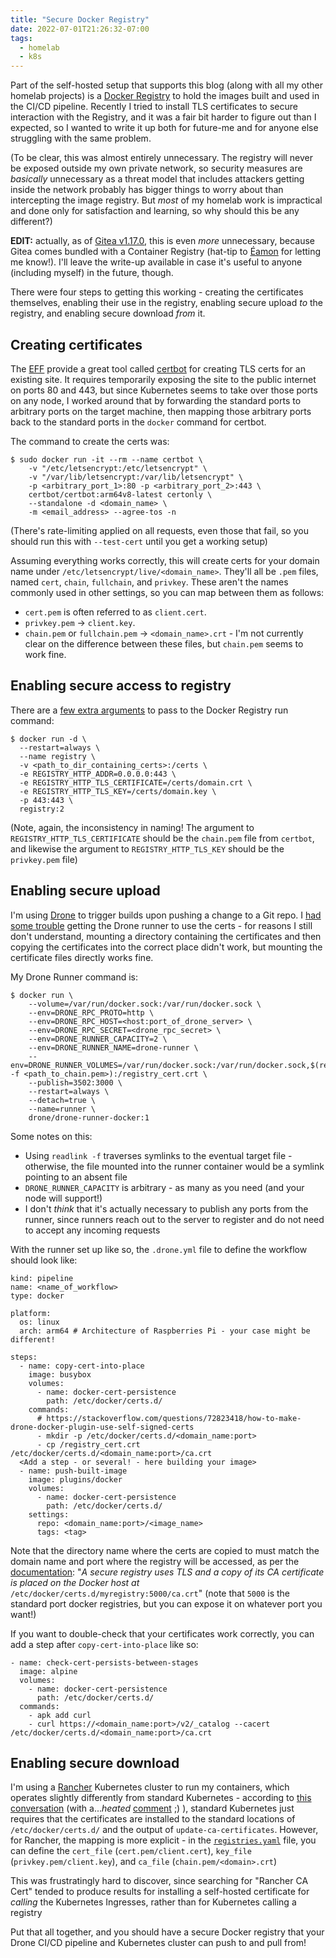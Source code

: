 ```yaml
---
title: "Secure Docker Registry"
date: 2022-07-01T21:26:32-07:00
tags:
  - homelab
  - k8s
---
```

Part of the self-hosted setup that supports this blog (along with all my other homelab projects) is a [Docker Registry](https://docs.docker.com/registry/) to hold the images built and used in the CI/CD pipeline. Recently I tried to install TLS certificates to secure interaction with the Registry, and it was a fair bit harder to figure out than I expected, so I wanted to write it up both for future-me and for anyone else struggling with the same problem.
<!--more-->
(To be clear, this was almost entirely unnecessary. The registry will never be exposed outside my own private network, so security measures are _basically_ unnecessary as a threat model that includes attackers getting inside the network probably has bigger things to worry about than intercepting the image registry. But _most_ of my homelab work is impractical and done only for satisfaction and learning, so why should this be any different?)

**EDIT:** actually, as of [Gitea v1.17.0](https://github.com/go-gitea/gitea/releases/tag/v1.17.0), this is even _more_ unnecessary, because Gitea comes bundled with a Container Registry (hat-tip to [Éamon](https://twitter.com/cloudycelt/) for letting me know!). I'll leave the write-up available in case it's useful to anyone (including myself) in the future, though.

There were four steps to getting this working - creating the certificates themselves, enabling their use in the registry, enabling secure upload _to_ the registry, and enabling secure download _from_ it.

## Creating certificates

The [EFF](https://www.eff.org/) provide a great tool called [certbot](https://certbot.eff.org/) for creating TLS certs for an existing site. It requires temporarily exposing the site to the public internet on ports 80 and 443, but since Kubernetes seems to take over those ports on any node, I worked around that by forwarding the standard ports to arbitrary ports on the target machine, then mapping those arbitrary ports back to the standard ports in the `docker` command for certbot.

The command to create the certs was:

```
$ sudo docker run -it --rm --name certbot \
    -v "/etc/letsencrypt:/etc/letsencrypt" \
    -v "/var/lib/letsencrypt:/var/lib/letsencrypt" \
    -p <arbitrary_port_1>:80 -p <arbitrary_port_2>:443 \
    certbot/certbot:arm64v8-latest certonly \
    --standalone -d <domain_name> \
    -m <email_address> --agree-tos -n
```

(There's rate-limiting applied on all requests, even those that fail, so you should run this with `--test-cert` until you get a working setup)

Assuming everything works correctly, this will create certs for your domain name under `/etc/letsencrypt/live/<domain_name>`. They'll all be `.pem` files, named `cert`, `chain`, `fullchain`, and `privkey`. These aren't the names commonly used in other settings, so you can map between them as follows:
* `cert.pem` is often referred to as `client.cert`.
* `privkey.pem` -> `client.key`.
* `chain.pem` or `fullchain.pem` -> `<domain_name>.crt` - I'm not currently clear on the difference between these files, but `chain.pem` seems to work fine.

## Enabling secure access to registry

There are a [few extra arguments](https://docs.docker.com/registry/deploying/#run-an-externally-accessible-registry) to pass to the Docker Registry run command:

```
$ docker run -d \
  --restart=always \
  --name registry \
  -v <path_to_dir_containing_certs>:/certs \
  -e REGISTRY_HTTP_ADDR=0.0.0.0:443 \
  -e REGISTRY_HTTP_TLS_CERTIFICATE=/certs/domain.crt \
  -e REGISTRY_HTTP_TLS_KEY=/certs/domain.key \
  -p 443:443 \
  registry:2
```

(Note, again, the inconsistency in naming! The argument to `REGISTRY_HTTP_TLS_CERTIFICATE` should be the `chain.pem` file from `certbot`, and likewise the argument to `REGISTRY_HTTP_TLS_KEY` should be the `privkey.pem` file)

## Enabling secure upload

I'm using [Drone](https://www.drone.io/) to trigger builds upon pushing a change to a Git repo. I [had some trouble](https://stackoverflow.com/questions/72823418/how-to-make-drone-docker-plugin-use-self-signed-certs) getting the Drone runner to use the certs - for reasons I still don't understand, mounting a directory containing the certificates and then copying the certificates into the correct place didn't work, but mounting the certificate files directly works fine.

My Drone Runner command is:

```
$ docker run \
    --volume=/var/run/docker.sock:/var/run/docker.sock \
    --env=DRONE_RPC_PROTO=http \
    --env=DRONE_RPC_HOST=<host:port_of_drone_server> \
    --env=DRONE_RPC_SECRET=<drone_rpc_secret> \
    --env=DRONE_RUNNER_CAPACITY=2 \
    --env=DRONE_RUNNER_NAME=drone-runner \
    --env=DRONE_RUNNER_VOLUMES=/var/run/docker.sock:/var/run/docker.sock,$(readlink -f <path_to_chain.pem>):/registry_cert.crt \
    --publish=3502:3000 \
    --restart=always \
    --detach=true \
    --name=runner \
    drone/drone-runner-docker:1
```

Some notes on this:
* Using `readlink -f` traverses symlinks to the eventual target file - otherwise, the file mounted into the runner container would be a symlink pointing to an absent file
* `DRONE_RUNNER_CAPACITY` is arbitrary - as many as you need (and your node will support!)
* I don't _think_ that it's actually necessary to publish any ports from the runner, since runners reach out to the server to register and do not need to accept any incoming requests

With the runner set up like so, the `.drone.yml` file to define the workflow should look like:

```
kind: pipeline
name: <name_of_workflow>
type: docker

platform:
  os: linux
  arch: arm64 # Architecture of Raspberries Pi - your case might be different!

steps:
  - name: copy-cert-into-place
    image: busybox
    volumes:
      - name: docker-cert-persistence
        path: /etc/docker/certs.d/
    commands:
      # https://stackoverflow.com/questions/72823418/how-to-make-drone-docker-plugin-use-self-signed-certs
      - mkdir -p /etc/docker/certs.d/<domain_name:port>
      - cp /registry_cert.crt /etc/docker/certs.d/<domain_name:port>/ca.crt
  <Add a step - or several! - here building your image>
  - name: push-built-image
    image: plugins/docker
    volumes:
      - name: docker-cert-persistence
        path: /etc/docker/certs.d/
    settings:
      repo: <domain_name:port>/<image_name>
      tags: <tag>
```

Note that the directory name where the certs are copied to must match the domain name and port where the registry will be accessed, as per the [documentation](https://docs.docker.com/engine/reference/commandline/dockerd/#insecure-registries): "_A secure registry uses TLS and a copy of its CA certificate is placed on the Docker host at_ `/etc/docker/certs.d/myregistry:5000/ca.crt`" (note that `5000` is the standard port docker registries, but you can expose it on whatever port you want!)

If you want to double-check that your certificates work correctly, you can add a step after `copy-cert-into-place` like so:

```
- name: check-cert-persists-between-stages
  image: alpine
  volumes:
    - name: docker-cert-persistence
      path: /etc/docker/certs.d/
  commands:
    - apk add curl
    - curl https://<domain_name:port>/v2/_catalog --cacert /etc/docker/certs.d/<domain_name:port>/ca.crt
```

## Enabling secure download

I'm using a [Rancher](https://rancher.com/products/rancher) Kubernetes cluster to run my containers, which operates slightly differently from standard Kubernetes - according to [this conversation](https://github.com/kubernetes/kubernetes/issues/43924) (with a..._heated_ [comment](https://github.com/kubernetes/kubernetes/issues/43924#issuecomment-296578318) ;) ), standard Kubernetes just requires that the certificates are installed to the standard locations of `/etc/docker/certs.d/` and the output of `update-ca-certificates`. However, for Rancher, the mapping is more explicit - in the [`registries.yaml`](https://rancher.com/docs/k3s/latest/en/installation/private-registry/) file, you can define the `cert_file` (`cert.pem/client.cert`), `key_file` (`privkey.pem/client.key`), and `ca_file` (`chain.pem/<domain>.crt`)

This was frustratingly hard to discover, since searching for "Rancher CA Cert" tended to produce results for installing a self-hosted certificate for _calling_ the Kubernetes Ingresses, rather than for Kubernetes calling a registry

Put that all together, and you should have a secure Docker registry that your Drone CI/CD pipeline and Kubernetes cluster can push to and pull from!
